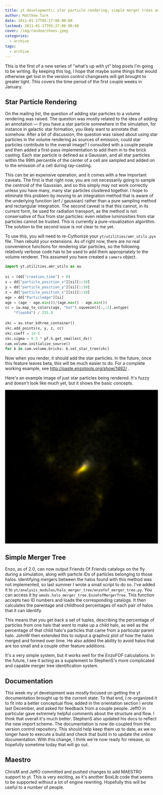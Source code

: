 ```yaml
---
title: yt development\: star particle rendering, simple merger trees and documentation
author: Matthew Turk
date: 2011-01-17T05:27:00-00:00
lastmod: 2011-01-17T05:27:00-00:00
cover: /img/random/shoes.jpeg
categories:
  - archive
tags:
  - archive
---
```

This is the first of a new series of "what's up with yt" blog posts I'm
going to be writing. By keeping this log, I hope that maybe some things
that would otherwise get lost in the version control changesets will get
brought to greater light. This covers the time period of the first
couple weeks in January.

## Star Particle Rendering

On the mailing list, the question of adding star particles to a volume
rendering was raised. The question was mostly related to the idea of
adding an annotation &mdash; if you have a star particle somewhere in
the simulation, for instance in galactic star formation, you likely want
to annotate that somehow. After a bit of discussion, the question was
raised about using star particles in the volume rendering as sources of
emission; could star particles contribute to the overall image? I
consulted with a couple people and then added a first-pass
implementation to add them in to the brick casting. Each star particle
is defined as a Gaussian, and all star particles within the 99th
percentile of the center of a cell are sampled and added on to the
emission of a cell during ray-casting.

This can be an expensive operation, and it comes with a few important
caveats. The first is that right now, you are not necessarily going to
sample the centroid of the Gaussian, and so this simply may not work
correctly unless you have many, many star particles clustered together.
I hope to eliminate this problem by moving to an integration method that
is aware of the underlying function (erf / gaussian) rather than a pure
sampling method and rectangular integration. The second caveat is that
this cannot, in its current form, be used for radiation transport, as
the method is not conservative of flux from star particles: even
relative luminosities from star particles cannot be trusted. This is
currently a pure-visualization algorithm. The solution to the second
issue is not clear to me yet.

To use this, you will need to re-Cythonize your
`yt/utilities/amr_utils.pyx` file. Then rebuild your extensions. As of
right now, there are no real convenience functions for rendering star
particles, so the following relatively verbose code has to be used to
add them appropriately to the volume renderer. This assumed you have
created a `camera` object.

``` python
import yt.utilities.amr_utils as au

si = (dd["creation_time"] > 0)
x = dd["particle_position_x"][si][::10]
y = dd["particle_position_y"][si][::10]
z = dd["particle_position_z"][si][::10]
age = dd["ParticleAge"][si]
age = (age - age.min())/(age.max() - age.min())
cc = iw.map_to_colors(age, "hot").squeeze()[:,:3].astype(
    "float64") / 255.0

skc = au.star_kdtree_container()
skc.add_points(x, y, z, cc)
skc.coeff = 1e-5
skc.sigma = 0.5 * pf.h.get_smallest_dx()
cam.volume.initialize_source()
for b in cam.volume.bricks: b.set_star_tree(skc)
```

Now when you render, it should add the star particles. In the future,
once this feature leaves beta, this will be much easier to do. For a
complete working example, see <http://paste.enzotools.org/show/1482/> .

Here's an example image of just star particles being rendered. It's
fuzzy and doesn't look like much yet, but it shows the basic concepts.

![image](/img/stars_orig.png)

## Simple Merger Tree

Enzo, as of 2.0, can now output Friends Of Friends catalogs on the fly
during a simulation, along with particle IDs of particles belonging to
those halos. Identifying mergers between the halos found with this
method was not implemented, so last summer I wrote a small script to do
so. I've added it to
`yt/analysis_modules/halo_merger_tree/enzofof_merger_tree.py`. You can
access it by `amods.halo_merger_tree.EnzoFofMergerTree`. This function
accepts two ID numbers and loads the corresponding catalogs. It then
calculates the parentage and childhood percentages of each pair of halos
that it can identify.

This means that you get back a set of tuples, describing the percentage
of particles from one halo that went to make up a child halo, as well as
the percentage of that child halo's particles that came from a
particular parent halo. JohnW then extended this to output a graphviz
plot of how the halos merged and formed over time. He also added the
ability to avoid halos that are too small and a couple other feature
additions.

It's a very simple system, but it works well for the EnzoFOF
calculations. In the future, I see it acting as a supplement to
StephenS's more complicated and capable merger tree identification
system.

## Documentation

This week my yt development was mostly focused on getting the yt
documentation brought up to the current state. To that end, I
re-organized it to fit into a better conceptual flow, added in the
orientation section I wrote last December, and asked for feedback from a
couple people. JeffO in particular gave extremely helpful comments about
the structure and flow. I think that overall it's much better. StephenS
also updated his docs to reflect the new import scheme. The
documentation is now de-coupled from the version control repository.
This should help keep them up to date, as we no longer have to execute a
build and check that build in to update the online documentation. With
this change, I think we're now ready for release, so hopefully sometime
today that will go out.

## Maestro

ChrisM and JeffO committed and pushed changes to add MAESTRO support to
yt. This is very exciting, as it's another BoxLib code that seems to be
supported without a lot of engine rewriting. Hopefully this will be
useful to a number of people.
